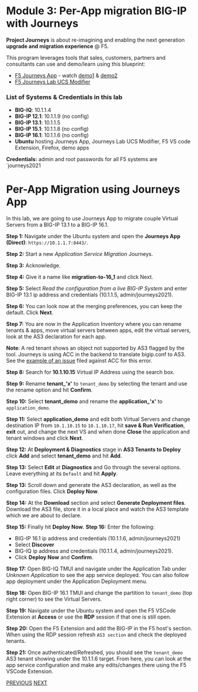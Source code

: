 # Module 3: Per-App migration BIG-IP with Journeys

**Project Journeys** is about re-imagining and enabling the next generation **upgrade and migration experience** @ F5.

This program leverages tools that sales, customers, partners and consultants can use and demo/learn using this blueprint:
- [F5 Journeys App](https://github.com/f5devcentral/f5-journeys) - watch [demo1](https://youtu.be/lLm5OkJRicw) & [demo2](https://youtu.be/sPVZymcciSo)
- [F5 Journeys Lab UCS Modifier](https://github.com/f5devcentral/f5-journeys-lab-ucs-modifier)

### List of Systems & Credentials in this lab
- **BIG-IQ**: 10.1.1.4
- **BIG-IP 12.1**: 10.1.1.9 (no config)
- **BIG-IP 13.1**: 10.1.1.5 
- **BIG-IP 15.1**: 10.1.1.8 (no config)
- **BIG-IP 16.1**: 10.1.1.6 (no config)
- **Ubuntu** hosting Journeys App, Journeys Lab UCS Modifier, F5 VS code Extension, Firefox, demo apps

**Credentials:** admin and root passwords for all F5 systems are `journeys2021

# Per-App Migration using Journeys App

In this lab, we are going to use Journeys App to migrate couple Virtual Servers from a BIG-IP 13.1 to a BIG-IP 16.1. 

**Step 1:** Navigate under the Ubuntu system and open the **Journeys App (Direct)**: ``https://10.1.1.7:8443/``.

**Step 2:** Start a new *Application Service Migration* Journeys.

**Step 3:** Acknowledge.

**Step 4:** Give it a name like **migration-to-16_1** and click Next.

**Step 5:** Select *Read the configuration from a live BIG-IP System* and enter BIG-IP 13.1 ip address and credentials (10.1.1.5, admin/journeys2021).

**Step 6:** You can look now at the merging preferences, you can keep the default. Click **Next**.

**Step 7:** You are now in the Application Inventory where you can rename tenants & apps, move virtual servers between apps, edit the virtual servers, look at the AS3 declaration for each app.

**Note**: A red tenant shows an object not supported by AS3 flagged by the tool. Journeys is using ACC in the backend to translate bigip.conf to AS3. See the [example of an issue](https://github.com/f5devcentral/f5-as3-config-converter/issues/60) filed against ACC for this error.

**Step 8:** Search for **10.1.10.15** Virtual IP Address using the search box.

**Step 9:** Rename **tenant_'x'** to `tenant_demo` by selecting the tenant and use the rename option and hit **Confirm**.

**Step 10:** Select **tenant_demo** and rename the **application_'x'** to `application_demo`.

**Step 11:** Select **application_demo** and edit both Virtual Servers and change destination IP from `10.1.10.15` to `10.1.10.17`, hit **save & Run Verification**, **exit** out, and change the next VS and when done **Close** the application and tenant windows and click **Next**.

**Step 12:** At **Deployment & Diagnostics** stage in **AS3 Tenants to Deploy** click **Add** and select **tenant_demo** and hit **Add**.

**Step 13:** Select **Edit** at **Diagnostics** and Go through the several options. Leave everything at its `Default` and hit **Apply**.

**Step 13:** Scroll down and generate the AS3 declaration, as well as the configuration files. Click **Deploy Now**.

**Step 14:** At the **Download** section and select **Generate Deployment files**. Download the AS3 file, store it in a local place and watch the AS3 template which we are about to declare.

**Step 15:** Finally hit **Deploy Now**.
**Step 16:** Enter the following:

* BIG-IP 16.1 ip address and credentials (10.1.1.6, admin/journeys2021)
* Select **Discover**
* BIG-IQ ip address and credentials (10.1.1.4, admin/journeys2021).
* Click **Deploy Now** and **Confirm**.

**Step 17:** Open BIG-IQ TMUI and navigate under the Application Tab under *Unknown Application* to see the app service deployed. You can also follow app deployment under the Application Deployment menu.

**Step 18:** Open BIG-IP 16.1 TMUI and change the partition to `tenant_demo` (top right corner) to see the Virtual Servers.

**Step 19:** Navigate under the Ubuntu system and open the F5 VSCode Extension at **Access** or use the **RDP** session if that one is still open.

**Step 20:** Open the F5 Extension and add the BIG-IP in the F5 host's section. When using the RDP session refresh `AS3 section` and check the deployed tenants.

**Step 21:** Once authenticated/Refreshed, you should see the `tenant_demo` AS3 tenant showing under the 10.1.1.6 target. From here, you can look at the app service configuration and make any edits/changes there using the F5 VSCode Extension.

[PREVIOUS](../docs/module_2.md)      [NEXT](../docs/module_4.md)